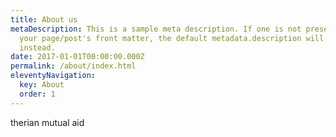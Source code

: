 ```yaml
---
title: About us
metaDescription: This is a sample meta description. If one is not present in
  your page/post's front matter, the default metadata.description will be used
  instead.
date: 2017-01-01T00:00:00.000Z
permalink: /about/index.html
eleventyNavigation:
  key: About
  order: 1
---
```

therian mutual aid
